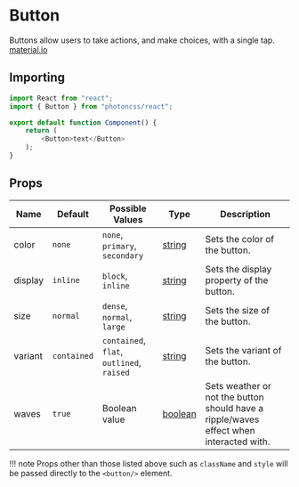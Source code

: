 # Button
Buttons allow users to take actions, and make choices, with a single tap. [material.io](https://material.io/components/buttons)

## Importing

```js hl_lines="2 6"
import React from "react";
import { Button } from "photoncss/react";

export default function Component() {
	return (
		<Button>text</Button>
	);
}
```

## Props
| Name | Default | Possible Values | Type | Description |
| - | - | - | - | - |
| color | `none` | `none`, `primary`, `secondary` | [string](https://developer.mozilla.org/en-US/docs/Web/JavaScript/Reference/Global_Objects/String) | Sets the color of the button. |
| display | `inline` | `block`, `inline` | [string](https://developer.mozilla.org/en-US/docs/Web/JavaScript/Reference/Global_Objects/String) | Sets the display property of the button. |
| size | `normal` | `dense`, `normal`, `large` | [string](https://developer.mozilla.org/en-US/docs/Web/JavaScript/Reference/Global_Objects/String) | Sets the size of the button. |
| variant | `contained` | `contained`, `flat`, `outlined`, `raised` | [string](https://developer.mozilla.org/en-US/docs/Web/JavaScript/Reference/Global_Objects/String) | Sets the variant of the button. |
| waves | `true` | Boolean value | [boolean](https://developer.mozilla.org/en-US/docs/Web/JavaScript/Reference/Global_Objects/Boolean) | Sets weather or not the button should have a ripple/waves effect when interacted with. |
!!! note
	Props other than those listed above such as `className` and `style` will be passed directly to the `<button/>` element.
